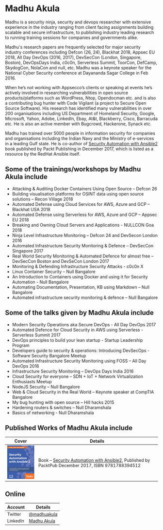 # Madhu Akula

Madhu is a security ninja, security and devops researcher with extensive experience in the industry ranging from client facing assignments building scalable and secure infrastructure, to publishing industry leading research to running training sessions for companies and governments alike.

Madhu's research papers are frequently selected for major security industry conferences including Defcon (26, 24), Blackhat 2018, Appsec EU 2018, All Day DevOps (2016, 2017), DevSecCon (London, Singapore, Boston), DevOpsDays India, c0c0n, Serverless Summit, ToorCon, DefCamp, SkydogCon, NolaCon and null, etc. Madhu was a keynote speaker for the National Cyber Security conference at Dayananda Sagar College in Feb 2016.

When he’s not working with Appsecco’s clients or speaking at events he’s actively involved in researching vulnerabilities in open source products/platforms such as WordPress, Ntop, Opendocman etc. and is also a contributing bug hunter with Code Vigilant (a project to Secure Open Source Software). His research has identified many vulnerabilities in over 200 organisations including US Department of Homeland Security, Google, Microsoft, Yahoo, Adobe, LinkedIn, Ebay, At&t, Blackberry, Cisco, Barracuda etc. He is also an active member with Bugcrowd, Hackerone, Synack etc.

Madhu has trained over 5000 people in information security for companies and organisations including the Indian Navy and the Ministry of e-services in a leading Gulf state. He is co-author of [Security Automation with Ansible2](https://www.secautomationbook.com/) book published by Packt Publishing in December 2017, which is listed as a resource by the RedHat Ansible itself.

## Some of the trainings/workshops by Madhu Akula include

- Attacking & Auditing Docker Containers Using Open Source – Defcon 26
- Building visualisation platforms for OSINT data using open source solutions – Recon Village 2018
- Automated Defense using Cloud Services for AWS, Azure and GCP – Blackhat USA 2018
- Automated Defense using Serverless for AWS, Azure and GCP – Appsec EU 2018
- Breaking and Owning Cloud Servers and Applications - NULLCON Goa 2018
- Ninja Level Infrastructure Monitoring – Defcon 24 and DevSecon London 2016
- Automated Infrastructure Security Monitoring & Defence – DevSecCon Singapore 2017
- Real World Security Monitoring & Automated Defence for almost free – DevSecCon Boston and DevSeCon London 2017
- Monitoring & Defending Infrastructure Security Attacks - c0c0n X
- Linux Container Security – Null Bangalore
- An Introduction to Containers using Docker and using it for Security Automation - Null Bangalore
- Automating Documentation, Presentation, KB using Markdown – Null Bangalore
- Automated infrastructure security monitoring & defence – Null Bangalore

## Some of the talks given by Madhu Akula include

- Modern Security Operations aka Secure DevOps - All Day DevOps 2017
- Automated Defence for Cloud Security in AWS using Serverless - Serverless Summit 2017
- DevOps principles to build your lean startup - Startup Leadership Program
- Developers guide to security & operations: Introducing DevSecOps - Software Security Bangalore Meetup
- Automated Infrastructure Security Monitoring using FOSS – All Day DevOps 2016
- Infrastructure Security Monitoring – DevOps Days India 2016
- Cloud Security for everyone – SDN + IoT + Network Virtualization Enthusiasts Meetup
- NodeJS Security – Null Bangalore
- Web & Cloud Security in the Real World – Keynote speaker at CompTIA Bangalore
- My bug hunting with open source – Hill hacks 2015
- Hardening routers & switches – Null Dharamshala
- Basics of networking - Null Dharamshala

## Published Works of Madhu Akula include

| Cover | Details |
| -- | -- |
|![Security Automation with Ansible2](images/security-automation-with-ansible2.png) | Book – [Security Automation with Ansible2](https://www.packtpub.com/virtualization-and-cloud/security-automation-ansible-2), Published by PacktPub December 2017, ISBN 9781788394512 |


## Online

| Account | Details |
| -- | -- |
| Twitter | [@madhuakula](https://twitter.com/madhuakula) |
| LinkedIn | [Madhu Akula](https://linkedin.com/in/madhuakula) |